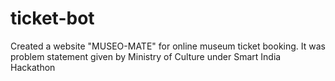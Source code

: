 # ticket-bot
Created a website "MUSEO-MATE" for online museum ticket booking. It was problem statement given by Ministry of Culture under Smart India Hackathon
